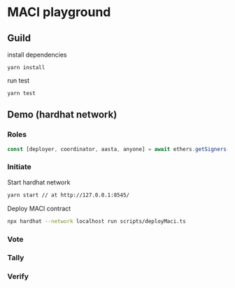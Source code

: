 # MACI playground


## Guild

install dependencies
```
yarn install
```

run test
```
yarn test
```

## Demo (hardhat network)

### Roles

```ts
const [deployer, coordinator, aasta, anyone] = await ethers.getSigners();
```

### Initiate

Start hardhat network

```sh
yarn start // at http://127.0.0.1:8545/
```

Deploy MACI contract

```sh
npx hardhat --network localhost run scripts/deployMaci.ts
```

### Vote


### Tally


### Verify